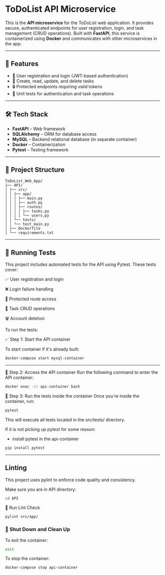 # ToDoList API Microservice

This is the **API microservice** for the ToDoList web application. It provides secure, authenticated endpoints for user registration, login, and task management (CRUD operations). Built with **FastAPI**, this service is containerized using **Docker** and communicates with other microservices in the app.

---

## 🚀 Features

- 🔐 User registration and login (JWT-based authentication)
- 📝 Create, read, update, and delete tasks
- 🔒 Protected endpoints requiring valid tokens
- 🧪 Unit tests for authentication and task operations

---

## 🛠 Tech Stack

- **FastAPI** – Web framework
- **SQLAlchemy** – ORM for database access
- **MySQL** – Backend relational database (in separate container)
- **Docker** – Containerization
- **Pytest** – Testing framework

---

## 📁 Project Structure
```text
ToDoList_Web_App/
├── API/
│ ├── src/
│ │ ├── app/
│ │ │ ├── main.py
│ │ │ ├── auth.py
│ │ │ ├── routes/
│ │ │ │ ├── tasks.py
│ │ │ │ └── users.py
│ │ └── tests/
│ │ └── test_main.py
│ ├── Dockerfile
│ └── requirements.txt
```
---

## 🧪 Running Tests
This project includes automated tests for the API using Pytest. These tests cover:

✅ User registration and login

❌ Login failure handling

🔐 Protected route access

📝 Task CRUD operations

🗑 Account deletion

To run the tests:

✅ Step 1: Start the API container

To start container if it's already built:

```bash
docker-compose start mysql-container
```

---

🐳 Step 2: Access the API container
Run the following command to enter the API container:

```bash
docker exec -it api-container bash
```

🧪 Step 3: Run the tests inside the container
Once you're inside the container, run:

```bash
pytest
```
This will execute all tests located in the src/tests/ directory.

If it is not picking up pytest for some reason:
- install pytest in the api-container

```bash
pip install pytest
```

---

## Linting
This project uses pylint to enforce code quality and consistency.

Make sure you are in API directory:

```bash
cd API
```

📌 Run Lint Check

```bash
pylint src/app/
```
### 🧹 Shut Down and Clean Up

To exit the container:

```bash
exit
```

To stop the container:

```bash
docker-compose stop api-container
```